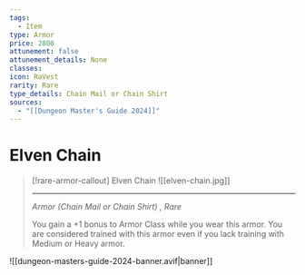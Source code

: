 ```yaml
---
tags:
  - Item
type: Armor
price: 2800
attunement: false
attunement_details: None
classes: 
icon: RaVest
rarity: Rare
type_details: Chain Mail or Chain Shirt
sources:
  - "[[Dungeon Master's Guide 2024]]"
---
```

# Elven Chain
>[!rare-armor-callout] Elven Chain
>![[elven-chain.jpg]]
>
>-  - -
>_Armor (Chain Mail or Chain Shirt) , Rare_
>
>You gain a +1 bonus to Armor Class while you wear this armor. You are considered trained with this armor even if you lack training with Medium or Heavy armor.
>


![[dungeon-masters-guide-2024-banner.avif|banner]]